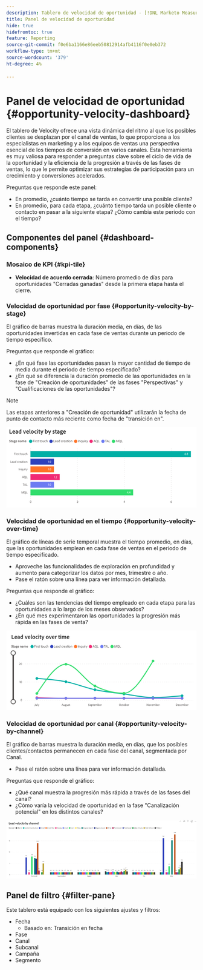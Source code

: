 ```yaml
---
description: Tablero de velocidad de oportunidad - [!DNL Marketo Measure] - Producto
title: Panel de velocidad de oportunidad
hide: true
hidefromtoc: true
feature: Reporting
source-git-commit: f0e6ba1166e86eeb50812914afb4116f0e0eb372
workflow-type: tm+mt
source-wordcount: '379'
ht-degree: 4%

---
```


# Panel de velocidad de oportunidad {#opportunity-velocity-dashboard}

El tablero de Velocity ofrece una vista dinámica del ritmo al que los posibles clientes se desplazan por el canal de ventas, lo que proporciona a los especialistas en marketing y a los equipos de ventas una perspectiva esencial de los tiempos de conversión en varios canales. Esta herramienta es muy valiosa para responder a preguntas clave sobre el ciclo de vida de la oportunidad y la eficiencia de la progresión a través de las fases de ventas, lo que le permite optimizar sus estrategias de participación para un crecimiento y conversiones acelerados.

Preguntas que responde este panel:

* En promedio, ¿cuánto tiempo se tarda en convertir una posible cliente?
* En promedio, para cada etapa, ¿cuánto tiempo tarda un posible cliente o contacto en pasar a la siguiente etapa? ¿Cómo cambia este periodo con el tiempo?

## Componentes del panel {#dashboard-components}

### Mosaico de KPI {#kpi-tile}

* **Velocidad de acuerdo cerrada**: Número promedio de días para oportunidades &quot;Cerradas ganadas&quot; desde la primera etapa hasta el cierre.

### Velocidad de oportunidad por fase {#opportunity-velocity-by-stage}

El gráfico de barras muestra la duración media, en días, de las oportunidades invertidas en cada fase de ventas durante un periodo de tiempo específico.

Preguntas que responde el gráfico:

* ¿En qué fase las oportunidades pasan la mayor cantidad de tiempo de media durante el periodo de tiempo especificado?
* ¿En qué se diferencia la duración promedio de las oportunidades en la fase de &quot;Creación de oportunidades&quot; de las fases &quot;Perspectivas&quot; y &quot;Cualificaciones de las oportunidades&quot;?

>[!NOTE]
>
>Las etapas anteriores a &quot;Creación de oportunidad&quot; utilizarán la fecha de punto de contacto más reciente como fecha de &quot;transición en&quot;.

![](assets/lead-velocity-dashboard-1.png)

### Velocidad de oportunidad en el tiempo {#opportunity-velocity-over-time}

El gráfico de líneas de serie temporal muestra el tiempo promedio, en días, que las oportunidades emplean en cada fase de ventas en el periodo de tiempo especificado.

* Aproveche las funcionalidades de exploración en profundidad y aumento para categorizar los datos por mes, trimestre o año.
* Pase el ratón sobre una línea para ver información detallada.

Preguntas que responde el gráfico:

* ¿Cuáles son las tendencias del tiempo empleado en cada etapa para las oportunidades a lo largo de los meses observados?
* ¿En qué mes experimentaron las oportunidades la progresión más rápida en las fases de venta?

![](assets/lead-velocity-dashboard-2.png)

### Velocidad de oportunidad por canal {#opportunity-velocity-by-channel}

El gráfico de barras muestra la duración media, en días, que los posibles clientes/contactos permanecen en cada fase del canal, segmentada por Canal.

* Pase el ratón sobre una línea para ver información detallada.

Preguntas que responde el gráfico:

* ¿Qué canal muestra la progresión más rápida a través de las fases del canal?
* ¿Cómo varía la velocidad de oportunidad en la fase &quot;Canalización potencial&quot; en los distintos canales?

![](assets/lead-velocity-dashboard-3.png)

## Panel de filtro {#filter-pane}

Este tablero está equipado con los siguientes ajustes y filtros:

* Fecha
   * Basado en: Transición en fecha
* Fase
* Canal
* Subcanal
* Campaña
* Segmento
